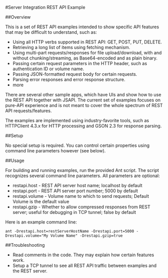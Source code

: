 #Server Integration REST API Example

##Overview

This is a set of REST API examples intended to show specific API features that may be difficult to understand, such as:

* Using all HTTP verbs supported in REST API: GET, POST, PUT, DELETE.
* Retrieving a long list of items using fetching mechanism.
* Using multi-part requests/responses for file upload/download, with and without chunking/streaming, as Base64-encoded and as plain binary.
* Passing certain request parameters in the HTTP header, such as authentication ID or volume name.
* Passing JSON-formatted request body for certain requests.
* Parsing error responses and error response structure.
* more

There are several other sample apps, which have UIs and show how to use the REST API together with JSAPI. The current set of examples focuses on pure-API experience and is not meant to cover the whole spectrum of REST API requests/features.

The examples are implemented using industry-favorite tools, such as HTTPClient 4.3.x for HTTP processing and GSON 2.3 for response parsing.

##Setup

No special setup is required. You can control certain properties using command line parameters however (see below).

##Usage

For building and running examples, run the provided Ant script. The script recognizes several command line parameters. All parameters are optional:

* restapi.host - REST API server host name; localhost by default
* restapi.port - REST API server port number; 5000 by default
* restapi.volume - Volume name to which to send requests; Default Volume is the default value
* restapi.gzip - Whether to allow compressed responses from REST server; useful for debugging in TCP tunnel; false by default

Here is an example command line:

```
ant -Drestapi.host=restServerHostName -Drestapi.port=5000 -Drestapi.volume="My Volume Name" -Drestapi.gzip=true 
```

##Troubleshooting

* Read comments in the code. They may explain how certain features work.
* Setup a TCP tunnel to see all REST API traffic between examples and the REST server.